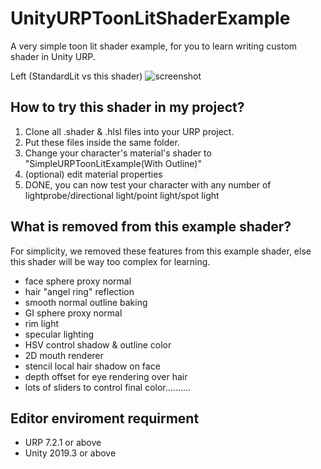 # UnityURPToonLitShaderExample
A very simple toon lit shader example, for you to learn writing custom shader in Unity URP.

Left (StandardLit vs this shader)
![screenshot](https://i.imgur.com/Ma4wwQv.png)

How to try this shader in my project?
-------------------
1. Clone all .shader & .hlsl files into your URP project.
2. Put these files inside the same folder.
3. Change your character's material's shader to "SimpleURPToonLitExample(With Outline)"
4. (optional) edit material properties
5. DONE, you can now test your character with any number of lightprobe/directional light/point light/spot light

What is removed from this example shader?
-------------------
For simplicity, we removed these features from this example shader, else this shader will be way too complex for learning.
- face sphere proxy normal
- hair "angel ring" reflection
- smooth normal outline baking
- GI sphere proxy normal
- rim light
- specular lighting
- HSV control shadow & outline color
- 2D mouth renderer
- stencil local hair shadow on face
- depth offset for eye rendering over hair
- lots of sliders to control final color..........

Editor enviroment requirment
-----------------------
- URP 7.2.1 or above
- Unity 2019.3 or above

